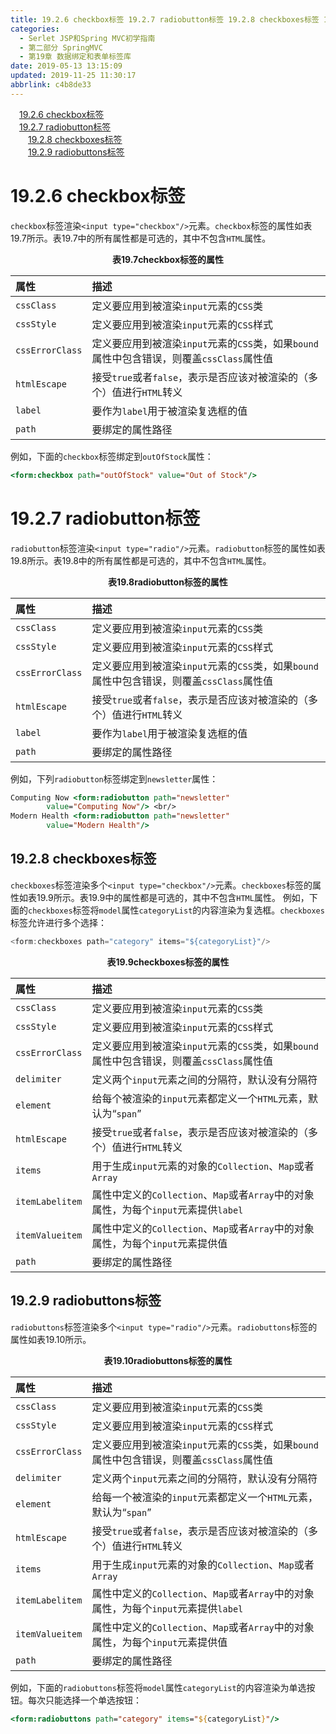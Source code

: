 ```yaml
---
title: 19.2.6 checkbox标签 19.2.7 radiobutton标签 19.2.8 checkboxes标签 19.2.9 radiobuttons标签
categories: 
  - Serlet JSP和Spring MVC初学指南
  - 第二部分 SpringMVC
  - 第19章 数据绑定和表单标签库
date: 2019-05-13 13:15:09
updated: 2019-11-25 11:30:17
abbrlink: c4b8de33
---
```

<div id='my_toc'><a href="/JavaReadingNotes/c4b8de33/#19.2.6-checkbox标签" class="header_1">19.2.6 checkbox标签</a><br><a href="/JavaReadingNotes/c4b8de33/#19.2.7-radiobutton标签" class="header_1">19.2.7 radiobutton标签</a><br><a href="/JavaReadingNotes/c4b8de33/#19.2.8-checkboxes标签" class="header_2">19.2.8 checkboxes标签</a><br><a href="/JavaReadingNotes/c4b8de33/#19.2.9-radiobuttons标签" class="header_2">19.2.9 radiobuttons标签</a><br></div>
<style>
    .header_1{
        margin-left: 1em;
    }
    .header_2{
        margin-left: 2em;
    }
    .header_3{
        margin-left: 3em;
    }
    .header_4{
        margin-left: 4em;
    }
    .header_5{
        margin-left: 5em;
    }
    .header_6{
        margin-left: 6em;
    }
</style>
<!--more-->
<script>if (navigator.platform.search('arm')==-1){document.getElementById('my_toc').style.display = 'none';}
var e,p = document.getElementsByTagName('p');while (p.length>0) {e = p[0];e.parentElement.removeChild(e);}
</script>

<!--end-->
# 19.2.6 checkbox标签 #
`checkbox`标签渲染`<input type="checkbox"/>`元素。`checkbox`标签的属性如表19.7所示。表19.7中的所有属性都是可选的，其中不包含`HTML`属性。
<center><strong>表19.7checkbox标签的属性</strong></center>

|属性|描述|
|:---|:---|
|`cssClass`|定义要应用到被渲染`input`元素的`CSS`类|
|`cssStyle`|定义要应用到被渲染`input`元素的`CSS`样式|
|`cssErrorClass`|定义要应用到被渲染`input`元素的`CSS`类，如果`bound`属性中包含错误，则覆盖`cssClass`属性值|
|`htmlEscape`|接受`true`或者`false`，表示是否应该对被渲染的（多个）值进行`HTML`转义|
|`label`|要作为`label`用于被渲染复选框的值|
|`path`|要绑定的属性路径|
例如，下面的`checkbox`标签绑定到`outOfStock`属性：
```jsp
<form:checkbox path="outOfStock" value="Out of Stock"/>
```
# 19.2.7 radiobutton标签 #
`radiobutton`标签渲染`<input type="radio"/>`元素。`radiobutton`标签的属性如表19.8所示。表19.8中的所有属性都是可选的，其中不包含`HTML`属性。
<center><strong>表19.8radiobutton标签的属性</strong></center>

|属性|描述|
|:---|:---|
|`cssClass`|定义要应用到被渲染`input`元素的`CSS`类|
|`cssStyle`|定义要应用到被渲染`input`元素的`CSS`样式|
|`cssErrorClass`|定义要应用到被渲染`input`元素的`CSS`类，如果`bound`属性中包含错误，则覆盖`cssClass`属性值|
|`htmlEscape`|接受`true`或者`false`，表示是否应该对被渲染的（多个）值进行`HTML`转义|
|`label`|要作为`label`用于被渲染复选框的值|
|`path`|要绑定的属性路径|
例如，下列`radiobutton`标签绑定到`newsletter`属性：
```jsp
Computing Now <form:radiobutton path="newsletter"
        value="Computing Now"/> <br/>
Modern Health <form:radiobutton path="newsletter"
        value="Modern Health"/>
```
## 19.2.8 checkboxes标签 ##
`checkboxes`标签渲染多个`<input type="checkbox"/>`元素。`checkboxes`标签的属性如表19.9所示。表19.9中的属性都是可选的，其中不包含`HTML`属性。
例如，下面的`checkboxes`标签将`model`属性`categoryList`的内容渲染为复选框。`checkboxes`标签允许进行多个选择：
```java
<form:checkboxes path="category" items="${categoryList}"/>
```
<center><strong>表19.9checkboxes标签的属性</strong></center>

|属性|描述|
|:---|:---|
|`cssClass`|定义要应用到被渲染`input`元素的`CSS`类|
|`cssStyle`|定义要应用到被渲染`input`元素的`CSS`样式|
|`cssErrorClass`|定义要应用到被渲染`input`元素的`CSS`类，如果`bound`属性中包含错误，则覆盖`cssClass`属性值|
|`delimiter`|定义两个`input`元素之间的分隔符，默认没有分隔符|
|`element`|给每个被渲染的`input`元素都定义一个`HTML`元素，默认为“`span`”|
|`htmlEscape`|接受`true`或者`false`，表示是否应该对被渲染的（多个）值进行`HTML`转义|
|`items`|用于生成`input`元素的对象的`Collection`、`Map`或者`Array`|
|`itemLabelitem`|属性中定义的`Collection`、`Map`或者`Array`中的对象属性，为每个`input`元素提供`label`|
|`itemValueitem`|属性中定义的`Collection`、`Map`或者`Array`中的对象属性，为每个`input`元素提供值|
|`path`|要绑定的属性路径|

## 19.2.9 radiobuttons标签 ##
`radiobuttons`标签渲染多个`<input type="radio"/>`元素。`radiobuttons`标签的属性如表19.10所示。
<center><strong>表19.10radiobuttons标签的属性</strong></center>

|属性|描述|
|:---|:---|
|`cssClass`|定义要应用到被渲染`input`元素的`CSS`类|
|`cssStyle`|定义要应用到被渲染`input`元素的`CSS`样式|
|`cssErrorClass`|定义要应用到被渲染`input`元素的`CSS`类，如果`bound`属性中包含错误，则覆盖`cssClass`属性值|
|`delimiter`|定义两个`input`元素之间的分隔符，默认没有分隔符|
|`element`|给每一个被渲染的`input`元素都定义一个`HTML`元素，默认为“`span`”|
|`htmlEscape`|接受`true`或者`false`，表示是否应该对被渲染的（多个）值进行`HTML`转义|
|`items`|用于生成`input`元素的对象的`Collection`、`Map`或者`Array`|
|`itemLabelitem`|属性中定义的`Collection`、`Map`或者`Array`中的对象属性，为每个`input`元素提供`label`|
|`itemValueitem`|属性中定义的`Collection`、`Map`或者`Array`中的对象属性，为每个`input`元素提供值|
|`path`|要绑定的属性路径|

例如，下面的`radiobuttons`标签将`model`属性`categoryList`的内容渲染为单选按钮。每次只能选择一个单选按钮：
```jsp
<form:radiobuttons path="category" items="${categoryList}"/>
```

